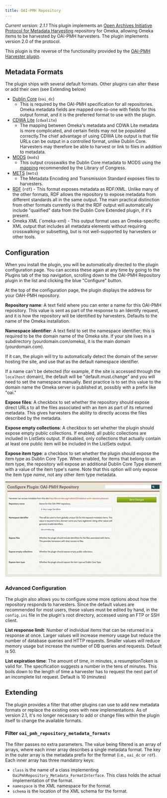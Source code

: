 ```yaml
---
title: OAI-PMH Repository
---
```

*Current version: 2.1.1*
This plugin implements an [Open Archives Initiative Protocol for Metadata Harvesting](http://www.openarchives.org/pmh) repository for Omeka, allowing Omeka items to be harvested by OAI-PMH harvesters. The plugin implements version 2.0 of the protocol.

This plugin is the reverse of the functionality provided by the [OAI-PMH Harvester plugin](/OaipmhHarvester.md).

Metadata Formats
------------------------------------------------------------
The plugin ships with several default formats. Other plugins can alter these or add their own (see Extending below)

- [Dublin Core](http://dublincore.org) (`oai_dc`) 
    - This is required by the OAI-PMH specification for all repositories. Omeka metadata fields are mapped one-to-one with fields for this output format, and it is the preferred format to use with the plugin.
- [CDWA Lite](http://www.getty.edu/research/conducting_research/standards/cdwa/cdwalite.html) (`cdwalite`)
    - The mapping between Omeka's metadata and CDWA Lite metadata is more complicated, and certain fields may not be populated correctly.The chief advantage of using CDWA Lite output is that file URLs can be output in a controlled format, unlike Dublin Core. Harvesters may therefore be able to harvest or link to files in addition to metadata.
- [MODS](http://www.loc.gov/standards/mods/) (`mods`)
    - This output crosswalks the Dublin Core metadata to MODS using the [mapping](http://www.loc.gov/standards/mods/dcsimple-mods.html) recommended by the Library of Congress.
- [METS](http://www.loc.gov/standards/mets/) (`mets`)
    - The Metadata Encoding and Transmission Standard exposes files to harvesters.
- [RDF](https://www.w3.org/2001/sw/wiki/RDF) (`rdf`)
		- This format exposes metadata as RDF/XML. Unlike many of the other formats, RDF allows the repository to expose metadata from different standards all in the same output. The main practical distinction from other formats currently is that the RDF output will automatically include "qualified" data from the Dublin Core Extended plugin, if it's present. 
- Omeka XML (`omeka-xml)
		- This output format uses an Omeka-specific XML output that includes all metadata elements without requiring crosswalking or subsetting, but is not well-supported by harvesters or other tools.


Configuration
-------------------------------------------------------------
When you install the plugin, you will be automatically directed to the plugin configuration page. You can access these again at any time by going to the Plugins tab of the top navigation, scrolling down to the OAI-PMH Repository plugin in the list and clicking the blue "Configure" button.

At the top of the configuration page, the plugin displays the address for your OAH-PMH repository. 

**Repository name**: A text field where you can enter a name for this OAI-PMH repository. This value is sent as part of the response to an Identify request, and it is how the repository will be identified by harvesters. Defaults to the name of the Omeka installation.

**Namespace identifier**: A text field to set the namespace identifier; this is required to be the domain name of the Omeka site. If your site lives in a subdirectory (yourdomain.com/omeka), it is the main domain (yourdomain.com).  

If it can, the plugin will try to automatically detect the domain of the server hosting the site, and use that as the default namespace identifier.  

If a name can't be detected (for example, if the site is accessed through the `localhost` domain), the  default will be "default.must.change" and you will need to set the namespace manually. Best practice is to set this value to the domain name the Omeka server is published at, possibly with a prefix like "oai."

**Expose files**: A checkbox to set whether the repository should expose direct URLs to all the files associated with an item as part of its returned metadata. This gives harvesters the ability to directly access the files described by the metadata.  

**Expose empty collections**: A checkbox to set whether the plugin should expose empty public collections. If enabled, all public collections are included in ListSets output. If disabled, only collections that actually contain at least one public item will be included in the ListSets output. 

**Expose item type**: a checkbox to set whether the plugin should expose the item type as Dublin Core Type. When enabled, for items that belong to an item type, the repository will expose an additional Dublin Core Type element with a value of the item type's name. Note that this option will only expose the item type *name*, not any other item type metadata.

![Configuration options as described above, with no boxes checked.](../doc_files/plugin_images/oaipmhrepo.png)


### Advanced Configuration 

The plugin also allows you to configure some more options about how the repository responds to harvesters. Since the default values are recommended for most users, these values must be edited by hand, in the `config.ini` file in the plugin's root directory, accessed using an FTP or SSH client.

**List response limit**: Number of individual items that can be returned in a response at once. Larger values will increase memory usage but reduce the number of database queries and HTTP requests. Smaller values will reduce memory usage but increase the number of DB queries and requests. Default is 50.

**List expiration time**: The amount of time, in minutes, a resumptionToken is valid for. The specification suggests a number in the tens of minutes. This boils down to the length of time a harvester has to request the next part of an incomplete list request. Default is 10 (minutes)

Extending 
-----------------------------------------------------------
The plugin provides a filter that other plugins can use to add new metadata formats or replace the existing ones with new
implementations. As of version 2.1, it's no longer necessary to add or change files within the plugin itself to change the
available formats.

### Filter `oai_pmh_repository_metadata_formats` 

The filter passes no extra parameters. The value being filtered is an array of arrays, where each inner array describes a single metadata format. The key in the outer array is the metadata prefix for the format (i.e., `oai_dc` or `rdf`). Each inner array has three mandatory keys:

* `class` is the name of a class implementing `OaiPmhRepository_Metadata_FormatInterface`. This class holds the actual implementation
  of the format.
* `namespace` is the XML namespace for the format.
* `schema` is the location of the XML schema for the format.